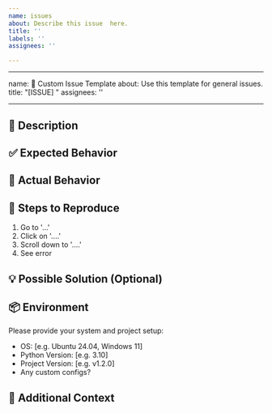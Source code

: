 ```yaml
---
name: issues
about: Describe this issue  here.
title: ''
labels: ''
assignees: ''

---
```


---
name: 📌 Custom Issue Template
about: Use this template for general issues.
title: "[ISSUE] "
assignees: ''

---

## 📝 Description

<!-- A clear and concise description of what the issue is. -->

## ✅ Expected Behavior

<!-- Describe what you expected to happen. -->

## 🐞 Actual Behavior

<!-- Describe what actually happened. Include screenshots or logs if possible. -->

## 🔁 Steps to Reproduce

<!-- Step-by-step instructions to reproduce the issue. -->

1. Go to '...'
2. Click on '....'
3. Scroll down to '....'
4. See error

## 💡 Possible Solution (Optional)

<!-- Suggest a fix or reason for the problem, if known. -->

## 📦 Environment

Please provide your system and project setup:

- OS: [e.g. Ubuntu 24.04, Windows 11]
- Python Version: [e.g. 3.10]
- Project Version: [e.g. v1.2.0]
- Any custom configs?

## 📎 Additional Context

<!-- Add any other context or screenshots about the issue here. -->
